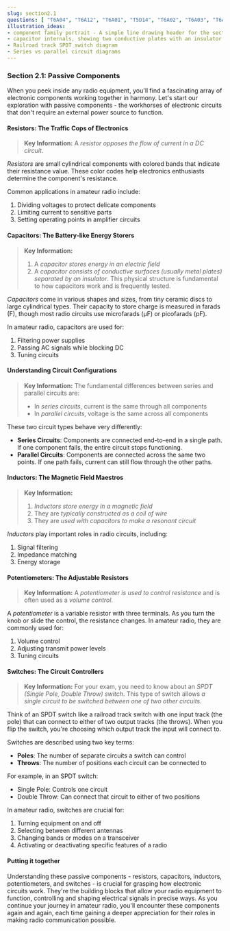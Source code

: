 ```yaml
---
slug: section2.1
questions: [ "T6A04", "T6A12", "T6A01", "T5D14", "T6A02", "T6A03", "T6A06", "T5D13", "T6A05", "T6A07", "T6D08", "T6A08" ]
illustration_ideas:
- component family portrait - A simple line drawing header for the section showing the basic components with friendly faces, positioned like a family photo.
- capacitor internals, showing two conductive plates with an insulator
- Railroad track SPDT switch diagram
- Series vs parallel circuit diagrams
---
```


### Section 2.1: Passive Components

When you peek inside any radio equipment, you'll find a fascinating array of electronic components working together in harmony. Let's start our exploration with passive components - the workhorses of electronic circuits that don't require an external power source to function.

#### Resistors: The Traffic Cops of Electronics

> **Key Information:** A *resistor opposes the flow of current in a DC circuit*.

*Resistors* are small cylindrical components with colored bands that indicate their resistance value. These color codes help electronics enthusiasts determine the component's resistance. 

Common applications in amateur radio include:
1. Dividing voltages to protect delicate components
2. Limiting current to sensitive parts
3. Setting operating points in amplifier circuits

#### Capacitors: The Battery-like Energy Storers

> **Key Information:**
> 1. A *capacitor stores energy in an electric field*
> 2. A *capacitor consists of conductive surfaces (usually metal plates) separated by an insulator*. This physical structure is fundamental to how capacitors work and is frequently tested.

*Capacitors* come in various shapes and sizes, from tiny ceramic discs to large cylindrical types. Their capacity to store charge is measured in farads (F), though most radio circuits use microfarads (µF) or picofarads (pF).

In amateur radio, capacitors are used for:
1. Filtering power supplies
2. Passing AC signals while blocking DC
3. Tuning circuits

#### Understanding Circuit Configurations

> **Key Information:** The fundamental differences between series and parallel circuits are:
> - In *series circuits*, current is the same through all components
> - In *parallel circuits*, voltage is the same across all components

These two circuit types behave very differently:
- **Series Circuits**: Components are connected end-to-end in a single path. If one component fails, the entire circuit stops functioning.
- **Parallel Circuits**: Components are connected across the same two points. If one path fails, current can still flow through the other paths.

#### Inductors: The Magnetic Field Maestros

> **Key Information:**
> 1. *Inductors store energy in a magnetic field*
> 2. They are *typically constructed as a coil of wire*
> 3. They are *used with capacitors to make a resonant circuit*

*Inductors* play important roles in radio circuits, including:
1. Signal filtering
2. Impedance matching
3. Energy storage

#### Potentiometers: The Adjustable Resistors

> **Key Information:** A *potentiometer is used to control resistance* and is often used as a *volume control*.

A *potentiometer* is a variable resistor with three terminals. As you turn the knob or slide the control, the resistance changes. In amateur radio, they are commonly used for:
1. Volume control
2. Adjusting transmit power levels
3. Tuning circuits

#### Switches: The Circuit Controllers

> **Key Information:** For your exam, you need to know about an *SPDT (Single Pole, Double Throw) switch*. This type of switch allows *a single circuit to be switched between one of two other circuits*.

Think of an SPDT switch like a railroad track switch with one input track (the pole) that can connect to either of two output tracks (the throws). When you flip the switch, you're choosing which output track the input will connect to.

Switches are described using two key terms:
- **Poles**: The number of separate circuits a switch can control
- **Throws**: The number of positions each circuit can be connected to

For example, in an SPDT switch:
- Single Pole: Controls one circuit
- Double Throw: Can connect that circuit to either of two positions

In amateur radio, switches are crucial for:
1. Turning equipment on and off
2. Selecting between different antennas
3. Changing bands or modes on a transceiver
4. Activating or deactivating specific features of a radio

#### Putting it together

Understanding these passive components - resistors, capacitors, inductors, potentiometers, and switches - is crucial for grasping how electronic circuits work. They're the building blocks that allow your radio equipment to function, controlling and shaping electrical signals in precise ways. As you continue your journey in amateur radio, you'll encounter these components again and again, each time gaining a deeper appreciation for their roles in making radio communication possible.

